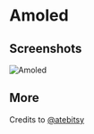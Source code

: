 # Amoled

## Screenshots

![Amoled](https://github.com/atebitsy/cruuunchify-themes/blob/master/Amoled/screenshot.png)

## More

Credits to [@atebitsy](https://github.com/atebitsy)
